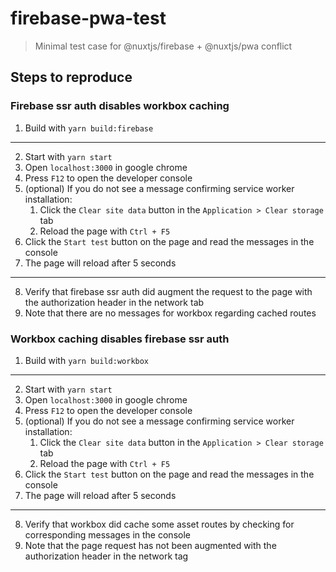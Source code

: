 # firebase-pwa-test

> Minimal test case for @nuxtjs/firebase + @nuxtjs/pwa conflict

## Steps to reproduce

### Firebase ssr auth disables workbox caching

1. Build with `yarn build:firebase`

---

2. Start with `yarn start`
3. Open `localhost:3000` in google chrome
4. Press `F12` to open the developer console
5. (optional) If you do not see a message confirming service worker installation:
   1. Click the `Clear site data` button in the `Application > Clear storage` tab
   2. Reload the page with `Ctrl + F5`
6. Click the `Start test` button on the page and read the messages in the console
7. The page will reload after 5 seconds

---

8. Verify that firebase ssr auth did augment the request to the page with the authorization header in the network tab
9. Note that there are no messages for workbox regarding cached routes

### Workbox caching disables firebase ssr auth

1. Build with `yarn build:workbox`

---

2. Start with `yarn start`
3. Open `localhost:3000` in google chrome
4. Press `F12` to open the developer console
5. (optional) If you do not see a message confirming service worker installation:
   1. Click the `Clear site data` button in the `Application > Clear storage` tab
   2. Reload the page with `Ctrl + F5`
6. Click the `Start test` button on the page and read the messages in the console
7. The page will reload after 5 seconds

---

8. Verify that workbox did cache some asset routes by checking for corresponding messages in the console
9. Note that the page request has not been augmented with the authorization header in the network tag
